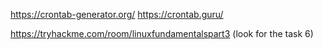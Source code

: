 
https://crontab-generator.org/
https://crontab.guru/

https://tryhackme.com/room/linuxfundamentalspart3
(look for the task 6)
